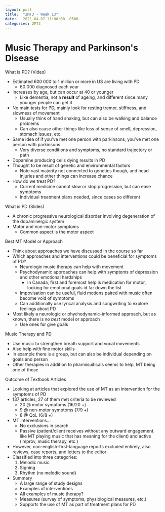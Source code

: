 ```yaml
---
layout: post
title:  "2MT3 - Week 13"
date:   2021-04-07 11:00:00 -0500
categories: 2MT3
---
```


Music Therapy and Parkinson's Disease
===

What is PD? (Video)
- Estimated 600 000 to 1 million or more in US are living with PD
    - 60 000 diagnosed each year
- Increases by age, but can occur at 40 or younger
    - Like dementia, not a **result** of ageing, and different since many younger people can get it
- No main tests for PD, mainly look for resting tremor, stiffness, and slowness of movement
    - Usually think of hand shaking, but can also be walking and balance problems
    - Can also cause other things like loss of sense of smell, depression, stomach issues, etc.
- Same idea of if you've met one person with parkinsons, you've met one person with parkinsons
    - Very diverse conditions and symptoms, no standard trajectory or path
- Dopamine producing cells dying results in PD
- Thought to be result of genetic and environmental factors
    - Note vast majority not connected to genetics though, and head injuries and other things can increase chance
- How do we treat PD?
    - Current medicine cannot slow or stop progression, but can ease symptoms
    - Individual treatment plans needed, since cases so different

What is PD (Slides)
- A chronic progressive neurological disorder involving degeneration of the dopaminergic system
- Motor and non-motor symptoms
    - Common aspect is the motor aspect

Best MT Model or Approach
- Think about approaches we have discussed in the course so far
- Which approaches and interventions could be beneficial for symptoms of PD?
    - Neurologic music therapy can help with movement
    - Psychodynamic approaches can help with symptoms of depression and other emotional hardships
        - In Canada, first and foremost help is medication for motor, looking for emotional goals id far down the list
    - Impovisation can be useful, fluid motions paired with music often become void of symptoms
    - Can additionally use lyrical analysis and songwriting to explore feelings about PD
- Most likely a neurologic or phychodynamic-informed approach, but as known, there is no *best* model or approach
    - Use ones for give goals

Music Therapy and PD
- Use music to strengthen breath support and vocal movements
- Also help with fine motor skills
- In example there is a group, but can also be individual depending on goals and person
- Other therapies in addition to pharmisuiticals seems to help, MT being one of those

Outcome of Textbook Articles
- Looking at articles that explored the use of MT as an intervention for the symptoms of PD
- 137 articles, 27 of them met criteria to be reviewed
    - 20 @ motor symptoms (16/20 +)
    - 9 @ non-motor symptoms (7/9 +)
    - 8 @ QoL (6/8 +)
- MT interventions...
    - No exclusions in search
    - Passive (patient/client receives without any outward engagement, like MT playing music that has meaning for the client) and active (improv, music therapy, etc.)
- However, non-english-first-language reports excluded entirely, also reviews, case reports, and letters to the editor
- Classified into three categories:
    1. Melodic music
    2. Signing
    3. Rhythm (no melodic sound)
- Summary
    - A large range of study designs
    - Examples of interventions
    - All examples of music therapy?
    - Measures (survey of symptoms, physiological measures, etc.)
    - Supports the use of MT as part of treatment plans for PD